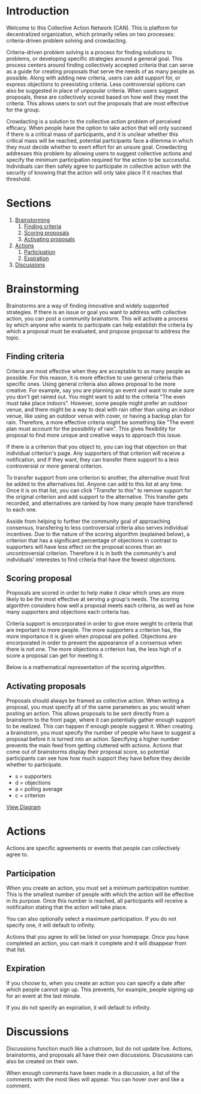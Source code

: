 <div id="about-outer">

<h1>Introduction</h1>
<p>Welcome to this Collective Action Network (CAN). This is platform for decentralized organization, which primarily relies on two processes: criteria-driven problem solving and crowdacting.</p>
<p>Criteria-driven problem solving is a process for finding solutions to problems, or developing specific strategies around a general goal. This process centers around finding collectively accepted criteria that can serve as a guide for creating proposals that serve the needs of as many people as possible. Along with adding new criteria, users can add support for, or express objections to preexisting criteria. Less controversial options can also be suggested in place of unpopular criteria. When users suggest proposals, these are collectively scored based on how well they meet the criteria. This allows users to sort out the proposals that are most effective for the group.</p>
<p>Crowdacting is a solution to the collective action problem of perceived efficacy. When people have the option to take action that will only succeed if there is a critical mass of participants, and it is unclear whether this critical mass will be reached, potential participants face a dilemma in which they must decide whether to exert effort for an unsure goal. Crowdacting addresses this problem by allowing users to suggest collective actions and specify the minimum participation required for the action to be successful. Individuals can then safely agree to participate in collective action with the security of knowing that the action will only take place if it reaches that threshold.</p>

<h1>Sections</h1>
<ol id="about-sections">
	<li><a href="#brainstorming">Brainstorming</a>
		<ol>
			<li><a href="#criteria">Finding criteria</a></li>
			<li><a href="#proposal_scoring">Scoring proposals</a></li>
			<li><a href="#proposal_activation">Activating proposals</a></li>
		</ol>
	</li>
	<li><a href="#crowdacting">Actions</a>
		<ol>
			<li><a href="#action-participation">Participation</a></li>
			<li><a href="#action-expiration">Expiration</a></li>
		</ol>
	</li>
	<li><a href="#discussions">Discussions</a></li>
</ol>

<h1 id="brainstorming">Brainstorming</h1>
<p>Brainstorms are a way of finding innovative and widely supported strategies. If there is an issue or goal you want to address with collective action, you can post a community brainstorm. This will activate a process by which anyone who wants to participate can help establish the criteria by which a proposal must be evaluated, and propose proposal to address the topic.</p>
<h2 id="criteria">Finding criteria</h2>
<p>Criteria are most effective when they are acceptable to as many people as possible. For this reason, it is more effective to use general criteria than specific ones. Using general criteria also allows proposal to be more creative. For example, say you are planning an event and want to make sure you don't get rained out. You might want to add to the criteria "The even must take place indoors". However, some people might prefer an outdoor venue, and there might be a way to deal with rain other than using an indoor venue, like using an outdoor venue with cover, or having a backup plan for rain. Therefore, a more effective criteria might be something like "The event plan must account for the possibility of rain". This gives flexibility for proposal to find more unique and creative ways to approach this issue.</p>
<p>If there is a criterion that you object to, you can log that objection on that individual criterion's page. Any supporters of that criterion will receive a notification, and if they want, they can transfer there support to a less controversial or more general criterion.</p>
<p>To transfer support from one criterion to another, the alternative must first be added to the alternatives list. Anyone can add to this list at any time. Once it is on that list, you can click "Transfer to this" to remove support for the original criterion and add support to the alternative. This transfer gets recorded, and alternatives are ranked by how many people have transfered to each one.</p>
<p>Asside from helping to further the community goal of approaching consensus, transfering to less controversial criteria also serves individual incentives. Due to the nature of the scoring algorithm (explained below), a criterion that has a significant percentage of objections in contrast to supporters will have less effect on the proposal scores than an uncontroversial criterion. Therefore it is in both the community's and individuals' interestes to find criteria that have the fewest objections.</p>

<h2 id="proposal_scoring">Scoring proposal</h2>
<p>Proposals are scored in order to help make it clear which ones are more likely to be the most effective at serving a group's needs. The scoring algorithm considers how well a proposal meets each criteria, as well as how many supporters and objections each criteria has.</p>
<p>Criteria support is encorporated in order to give more weight to criteria that are important to more people. The more supporters a criterion has, the more importance it is given when proposal are polled. Objections are encorporated in order to prevent the appearance of a consensus when there is not one. The more objections a criterion has, the less high of a score a proposal can get for meeting it.</p>
<p>Below is a mathematical representation of the scoring algorithm.</p>

<h2 id="proposal_activation">Activating proposals</h2>
<p>Proposals should always be framed as collective action. When writing a proposal, you must specify all of the same parameters as you would when posting an action. This allows proposals to be sent directly from a brainstorm to the front page, where it can potentially gather enough support to be realized. This can happen if enough people suggest it. When creating a brainstorm, you must specify the number of people who have to suggest a proposal before it is turned into an action. Specifying a higher number prevents the main feed from getting cluttered with actions. Actions that come out of brainstorms display their proposal score, so potential participants can see how how much support they have before they decide whether to participate.</p>

<div id="scoring-visual">
	<ul>
		<li>s = supporters</li>
		<li>d = objections</li>
		<li>a = polling average</li>
		<li>c = criterion</li>
	</ul>
	<a href="https://github.com/DecentralizedCAN/CAN/blob/master/app/assets/images/scoring-algorithm.png">View Diagram</a>
</div>

<h1 id="crowdacting">Actions</h1>
<p>Actions are specific agreements or events that people can collectively agree to.</p>
<h2 id="action-participation">Participation</h2>
<p>When you create an action, you must set a minimum participation number. This is the smallest number of people with which the action will be effective in its purpose. Once this number is reached, all participants will receive a notificaiton stating that the action will take place.</p>
<p>You can also optionally select a maximum participation. If you do not specify one, it will default to infinity.</p>
<p>Actions that you agree to will be listed on your homepage. Once you have completed an action, you can mark it complete and it will disappear from that list.</p>
<h2 id="action-expiration">Expiration</h2>
<p>If you choose to, when you create an action you can specify a date after which people cannot sign up. This prevents, for example, people signing up for an event at the last minute.</p>
<p>If you do not specify an expiration, it will default to infinity.</p>

<h1 id="discussions">Discussions</h1>
<p>Discussions function much like a chatroom, but do not update live. Actions, brainstorms, and proposals all have their own discussions. Discussions can also be created on their own.</p>
<p>When enough comments have been made in a discussion, a list of the comments with the most likes will appear. You can hover over and like a comment.</p>

</div>